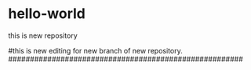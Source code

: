 # hello-world
this is new repository

#this is new editing for new branch of new repository.
######################################################
